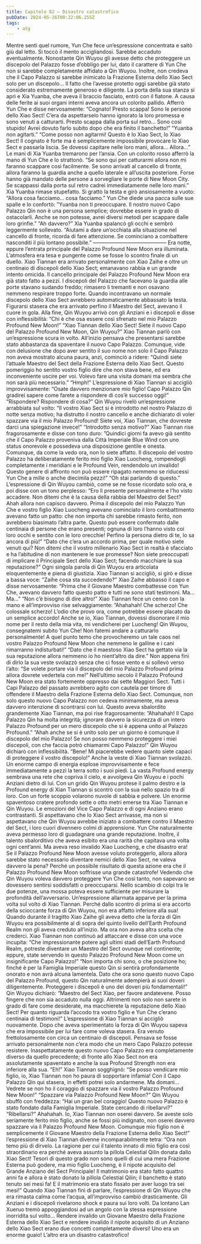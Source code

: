 ```yaml
---
title: Capitolo 82 – Disastro catastrofico
pubDate: 2024-05-26T00:22:06.255Z
tags:
    - atg
---
```



Mentre sentì quel rumore, Yun Che fece un’espressione concentrata e saltò giù dal letto. Si toccò il mento accigliandosi.
Sarebbe accaduto eventualmente. Nonostante Qin Wuyou gli avesse detto che proteggere un discepolo del Palazzo fosse d’obbligo per lui, dato il carattere di Yun Che non si sarebbe completamente affidato a Qin Wuyou. Inoltre, non credeva che il Capo Palazzo si sarebbe inimicato la Frazione Esterna dello Xiao Sect solo per un discepolo… Il fatto che l’avesse protetto oggi sarebbe già stato considerato estremamente generoso e diligente.
La porta della sua stanza si aprì e Xia Yuanba, che aveva il braccio fasciato, entrò con il fiatone. A causa delle ferite ai suoi organi interni aveva ancora un colorito pallido. Afferrò Yun Che e disse nervosamente: “Cognato! Presto scappa! Sono le persone dello Xiao Sect! C’era da aspettarselo hanno ignorato la loro promessa e sono venuti a catturarti. Presto scappa dalla porta sul retro… Sono così stupido! Avrei dovuto farlo subito dopo che era finito il banchetto!”
“Yuanba non agitarti.”
“Come posso non agitarmi! Questo è lo Xiao Sect, lo Xiao Sect! Il cognato è forte ma è semplicemente impossibile provocare lo Xiao Sect e passarla liscia. Se dovessi capitare nelle loro mani, allora… Allora…” Le mani di Xia Yuanba tremarono per l’ansia. Con un colorito rosso afferrò la mano di Yun Che e lo strattonò.
“Se sono qui per catturarmi allora non mi faranno scappare così facilmente. Se sono arrivati al cancello di fronte, allora faranno la guardia anche a quello laterale e all’uscita posteriore. Forse hanno già mandato delle persone a sorvegliare le porte di New Moon City. Se scappassi dalla porta sul retro cadrei immediatamente nelle loro mani.”
Xia Yuanba rimase stupefatto. Si grattò la testa e girò ansiosamente a vuoto: “Allora cosa facciamo… cosa facciamo.”
Yun Che diede una pacca sulle sue spalle e lo confortò: ”Yuanba non ti preoccupare. Il nostro nuovo Capo Palazzo Qin non è una persona semplice; dovrebbe essere in grado di ostacolarli. Anche se non potesse, avrei diversi metodi per scappare dalle loro grinfie.”
“Ah davvero?” Xia Yuanba spalancò gli occhi e sembrò leggermente sollevato.
“Aiutami a dare un’occhiata alla situazione nel cancello di fronte, ricorda di fare attenzione. Se cominciano a combattere nasconditi il più lontano possibile.”
——————————————
Era notte, eppure l’entrata principale del Palazzo Profound New Moon era illuminata. L’atmosfera era tesa e pungente come se fosse lo scontro finale di un duello.
Xiao Tiannan era arrivato personalmente con Xiao Zaihe e oltre un centinaio di discepoli dello Xiao Sect; emanavano rabbia e un grande intento omicida. Il cancello principale del Palazzo Profound New Moon era già stato fatto a pezzi. I discepoli del Palazzo che facevano la guardia alle porte stavano sudando freddo; rimasero lì tremanti e non osavano nemmeno respirare troppo forte. Quando incontravano un normale discepolo dello Xiao Sect avrebbero automaticamente abbassato la testa. Figurarsi stasera che era arrivato perfino il Maestro del Sect, avevano il cuore in gola.
Alla fine, Qin Wuyou arrivò con gli Anziani e i discepoli e disse con inflessibilità: “Chi è che osa essere così sfrenato nel mio Palazzo Profound New Moon!”
“Xiao Tiannan dello Xiao Sect! Siete il nuovo Capo del Palazzo Profound New Moon, Qin Wuyou?” Xiao Tiannan parlò con un’espressione scura in volto.
All’inizio pensava che presentarsi sarebbe stato abbastanza da spaventare il nuovo Capo Palazzo. Comunque, vide con delusione che dopo aver sentito il suo nome non solo il Capo Palazzo non aveva mostrato alcuna paura, anzi, cominciò a ridere: “Quindi siete l’attuale Maestro del Sect della Frazione Esterna dello Xiao Sect. Questo pomeriggio ho sentito vostro figlio dire che non stava bene, ed era inconveniente uscire per voi. Volevo fare una visita domani ma sembra che non sarà più necessario.”
“Hmph!” L’espressione di Xiao Tiannan si accigliò improvvisamente: “Osate davvero menzionare mio figlio! Capo Palazzo Qin gradirei sapere come farete a rispondere di cos’è successo oggi!”
“Rispondere? Rispondere di cosa?” Qin Wuyou rivelò un’espressione arrabbiata sul volto: “Il vostro Xiao Sect si è introdotto nel nostro Palazzo di notte senza motivo; ha distrutto il nostro cancello e anche dichiarato di voler spazzare via il mio Palazzo Profound! Siete voi, Xiao Tiannan, che dovreste darci una spiegazione invece!”
“Introdotto senza motivo?” Xiao Tiannan rise fragorosamente e disse con tono duro: ”Quindici giorni fa avevo già sentito che il Capo Palazzo proveniva dalla Città Imperiale Blue Wind con uno status onorevole e possedeva una disposizione gentile e onesta. Comunque, da come la vedo ora, non lo siete affatto. Il discepolo del vostro Palazzo ha deliberatamente ferito mio figlio Xiao Luocheng, rompendogli completamente i meridiani e le Profound Vein, rendendolo un invalido! Questo genere di affronto non può essere ripagato nemmeno se riducessi Yun Che a mille o anche diecimila pezzi!”
“Oh stai parlando di questo.” L’espressione di Qin Wuyou
cambiò, come se ne fosse ricordato solo ora, e poi disse con un tono perplesso: “Ero lì presente personalmente e l’ho visto accadere. Non ditemi che è la causa della rabbia del Maestro del Sect? Ahah allora non capisco davvero. Prima il discepolo del mio Palazzo Yun Che e vostro figlio Xiao Luocheng avevano cominciato il loro combattimento avevano fatto un patto: che non importa chi sarebbe rimasto ferito, non avrebbero biasimato l’altra parte. Questo può essere confermato dalle centinaia di persone che erano presenti; ognuna di loro l’hanno visto coi loro occhi e sentito con le loro orecchie!
Perfino la persona dietro di te, lo sa ancora di più!”
“Dato che c’era un accordo prima, per quale motivo siete venuti qui? Non ditemi che il vostro millenario Xiao Sect in realtà è sfacciato e ha l’abitudine di non mantenere le sue promesse? Non siete preoccupati di implicare il Principale Sect dello Xiao Sect; facendo macchiare la sua reputazione?”
Ogni singola parola di Qin Wuyou era articolata eloquentemente e piena di giustizia.
Xiao Tiannan si accigliò, si girò e disse a bassa voce: ”Zaihe cosa sta succedendo?”
Xiao Zaihe abbassò il capo e disse nervosamente: “Prima che il Giovane Maestro combattesse con Yun Che, avevano davvero fatto questo patto e tutti ne sono stati testimoni. Ma… Ma…”
“Non c’è bisogno di dire altro!” Xiao Tiannan fece un cenno con la mano e all’improvviso rise selvaggiamente: ”Ahahahah! Che scherzo! Che colossale scherzo! L’odio che provo ora, come potrebbe essere placato da un semplice accordo! Anche se io, Xiao Tiannan, dovessi disonorare il mio nome per il resto della mia vita, mi vendicherei per Luocheng! Qin Wuyou, consegnatemi subito Yun Che! Non fatemi andare a catturarlo personalmente! A quel punto temo che provocheremo un tale caos nel vostro Palazzo Profound New Moon che nemmeno le galline e i cani rimarranno indisturbati!”
“Dato che il maestoso Xiao Sect ha gettato via la sua reputazione allora nemmeno io ho nient’altro da dire.” Non appena finì di dirlo la sua veste svolazzò senza che ci fosse vento e si sollevò verso l’alto: “Se volete portare via il discepolo del mio Palazzo Profound prima allora dovrete vedertela con me!”
Nell’ultimo secolo il Palazzo Profound New Moon era stato fortemente oppresso dai sette Maggiori Sect. Tutti i Capi Palazzo del passato avrebbero agito con cautela per timore di offendere il Maestro della Frazione Esterna dello Xiao Sect. Comunque, non solo questo nuovo Capo Palazzo non cedeva minimamente, ma aveva davvero intenzione di scontrarsi con lui. Questo aveva sbalordito grandemente Xiao Tiannan, ma poi rise fragorosamente: ”Ahahahah! Il Capo Palazzo Qin ha molta integrità; ignorare davvero la sicurezza di un intero Palazzo Profound per un mero discepolo che si è appena unito al Palazzo Profound.”
“Ahah anche se si è unito solo per un giorno è comunque il discepolo del mio Palazzo! Se non posso nemmeno proteggere i miei discepoli, con che faccia potrò chiamarmi Capo Palazzo!” Qin Wuyou dichiarò con inflessibilità.
“Bene! Mi piacerebbe vedere quanto siete capaci di proteggere il vostro discepolo!”
Anche la veste di Xiao Tiannan svolazzò. Un enorme campo di energia esplose improvvisamente e fece immediatamente a pezzi la terra sotto i suoi piedi. La vasta Profound energy sembrava una rete che copriva il cielo, e avvolgeva Qin Wuyou e i pochi Anziani dietro di lui.
Con un grido Qin Wuyou protese il palmo destro e la Profound energy di Xian Tiannan si scontrò con la sua nello spazio tra di loro.
Con un forte scoppio volarono nuvole di sabbia e polvere. Un enorme spaventoso cratere profondo sette o otto metri emerse tra Xiao Tiannan e Qin Wuyou.
Le emozioni del Vice Capo Palazzo e di ogni Anziano erano contrastanti. Si aspettavano che lo Xiao Sect arrivasse, ma non si aspettavano che Qin Wuyou avrebbe iniziato a combattere contro il Maestro del Sect, i loro cuori divennero colmi di apprensione. Yun Che naturalmente aveva permesso loro di guadagnare una grande reputazione. Inoltre, il talento sbalorditivo che aveva esibito era una rarità che capitava una volta ogni cent’anni.
Ma aveva reso invalido Xiao Luocheng, e che disastro era! Se il Palazzo Profound New Moon avesse voluto proteggerlo, allora allora sarebbe stato necessario diventare nemici dello Xiao Sect, ne valeva davvero la pena?
Perché un possibile risultato di questa azione era che il Palazzo Profound New Moon soffrisse una grande catastrofe!
Vedendo che Qin Wuyou voleva davvero proteggere Yun Che così tanto, non sapevano se dovessero sentirsi soddisfatti o preoccuparsi.
Nello scambio di colpi tra le due potenze, una mossa poteva essere sufficiente per misurare la profondità dell’avversario. Un’espressione allarmata apparve per la prima volta sul volto di Xiao Tiannan.
Perché dallo scontro di prima si era accorto della scioccante forza di Qin Wuyou, non era affatto inferiore alla sua! Quando durante il tragitto Xiao Zaihe gli aveva detto che la forza di Qin Wuyou era possibilmente al di sopra del quinto livello dell’Earth Profound Realm non gli aveva creduto all’inizio. Ma ora non aveva altra scelta che crederci.
Xiao Tiannan non continuò ad attaccare e disse con una voce incupita: “Che impressionante potere agli ultimi stadi dell’Earth Profound Realm, potreste diventare un Maestro del Sect ovunque nel continente; eppure, state servendo in questo Palazzo Profound New Moon come un insignificante Capo Palazzo!”
“Non importa chi sono, o che posizione ho; finché è per la Famiglia Imperiale questo Qin si sentirà profondamente onorato e non avrà alcuna lamentela. Dato che ora sono questo nuovo Capo del Palazzo Profound, questo Qin naturalmente adempierà ai suoi doveri diligentemente. Proteggere i discepoli è uno dei doveri più fondamentali!” Qin Wuyou dichiarò: “Maestro del Sect Xiao, per favore andatevene. Posso fingere che non sia accaduto nulla oggi. Altrimenti non solo non sarete in grado di fare come desiderate, ma macchierete la reputazione dello Xiao Sect! Per quanto riguarda l’accodo tra vostro figlio e Yun Che c’erano centinaia di testimoni!”
L’espressione di Xiao Tiannan si accigliò nuovamente. Dopo che aveva sperimentato la forza di Qin Wuyou sapeva che era impossibile per lui fare come voleva stasera. Era venuto frettolosamente con circa un centinaio di discepoli. Pensava se fosse arrivato personalmente non c’era modo che un mero Capo Palazzo potesse resistere. Inaspettatamente questo nuovo Capo Palazzo era completamente diverso da quello precedente; di fronte allo Xiao Sect non era assolutamente spaventato e anche la sua Profound Strength non era inferiore alla sua.
“Eh!” Xiao Tiannan sogghignò: “Se posso vendicare mio figlio, io, Xiao Tiannan non ho paura di sopportare infamia! Con il Capo Palazzo Qin qui stasera, in effetti potrei solo andarmene. Ma domani…
Vedrete se non ho il coraggio di spazzare via il vostro Palazzo Profound New Moon!”
“Spazzare via Palazzo Profound New Moon?” Qin Wuyou sbuffò con freddezza: “Hai un gran bel coraggio! Questo nuovo Palazzo è stato fondato dalla Famiglia Imperiale. State cercando di ribellarvi?”
“Ribellarsi?” Ahahahah. Io, Xiao Tiannan non oserei davvero. Se aveste solo seriamente ferito mio figlio, anche se fossi più indignato, non oserei davvero spazzare via il Palazzo Profound New Moon.
Comunque mio figlio non è semplicemente il Giovane Maestro della Frazione Esterna dello Xiao Sect!” l’espressione di Xiao Tiannan divenne incomparabilmente tetra: “Ora non temo più di dirvelo. La ragione per cui il talento innato di mio figlio era così straordinario era perché aveva assunto la pillola Celestial Qilin donata dallo Xiao Sect! Tesori di questo grado non sono quelli di cui una mera Frazione Esterna può godere, ma mio figlio Luocheng, è il nipote acquisito del Grande Anziano del Sect Principale! Il matrimonio era stato fatto quattro anni fa e allora è stato donato la pillola Celestial Qilin; il banchetto è stato tenuto sei mesi fa!
E il matrimonio era stato fissato per aver luogo tra sei mesi!”
Quando Xiao Tiannan finì di parlare, l’espressione di Qin Wuyou che era rimasta calma come l’acqua, all’improvviso cambiò drasticamente. Gli Anziani e i discepoli rivelarono shock e paura sui loro volti. Da lontano Lan Xueruo tremò appoggiandosi ad un angolo con la stessa espressione inorridita sul volto…
Rendere invalido un Giovane Maestro della Frazione Esterna dello Xiao Sect e rendere invalido il nipote acquisito di un Anziano dello Xiao Sect erano due concetti completamente diversi!
Uno era un enorme guaio!
L’altro era un disastro catastrofico!



